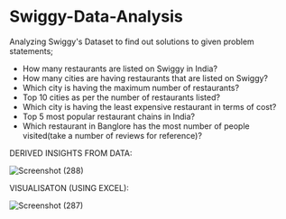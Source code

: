 # Swiggy-Data-Analysis
Analyzing Swiggy's Dataset to find out solutions to given problem statements;
* How many restaurants are listed on Swiggy in India?
* How many cities are having restaurants that are listed on Swiggy?
* Which city is having the maximum number of restaurants?
* Top 10 cities as per the number of restaurants listed?
* Which city is having the least expensive restaurant in terms of cost?
* Top 5 most popular restaurant chains in India?
* Which restaurant in Banglore has the most number of people visited(take a number of reviews for reference)?

DERIVED INSIGHTS FROM DATA:

![Screenshot (288)](https://github.com/mehulsharmaaa/Swiggy-Data-Analysis/assets/85808451/adfb0003-97ff-475e-b40e-9c811a2b2606)


VISUALISATON (USING EXCEL):

![Screenshot (287)](https://github.com/mehulsharmaaa/Swiggy-Data-Analysis/assets/85808451/8740caeb-364e-4e5d-a324-e4908b46aa4c)
